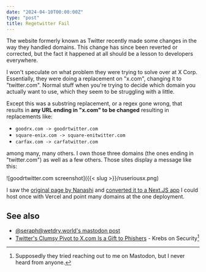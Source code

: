 ```yaml
---
date: "2024-04-10T00:00:00Z"
type: "post"
title: Regetwitter Fail
---
```


The website formerly known as Twitter recently made some changes in the way they
handled domains. This change has since been reverted or corrected, but the fact
it happened at all should be a lesson to developers everywhere.

I won't speculate on what problem they were trying to solve over at X Corp.
Essentially, they were doing a replacement on "x.com", changing it to
"twitter.com". Normal stuff when you're trying to decide which domain you
actually want to use, which they seem to be struggling with a little.

Except this was a substring replacement, or a regex gone wrong, that results in
**any URL ending in "x.com" to be changed** resulting in replacements like:

* `goodrx.com -> goodrtwitter.com`
* `square-enix.com -> square-enitwitter.com`
* `carfax.com -> carfatwitter.com`

among many, many others. I own those three domains (the ones ending in
"twitter.com") as well as a few others. Those sites display a message like this:

![goodrtwitter.com screenshot]({{< slug >}}/ruseriousx.png)

I saw the [original page by Nanashi][nanashi-proj] and [converted it to a
Next.JS app][my-proj] I could host once with Vercel and point many domains at
the one deployment.

[nanashi-proj]: https://github.com/sevenc-nanashi/roblotwitter
[my-proj]: https://github.com/prplecake/x-no-twitter.com

## See also

* [@seraph@wetdry.world's mastodon post](https://wetdry.world/@seraph/112241754503585255)
* [Twitter's Clumsy Pivot to X.com Is a Gift to
  Phishers](https://krebsonsecurity.com/2024/04/twitters-clumsy-pivot-to-x-com-is-a-gift-to-phishers/) - Krebs on Security[^1]

[^1]: Supposedly they tried reaching out to me on Mastodon, but I never heard
    from anyone.
